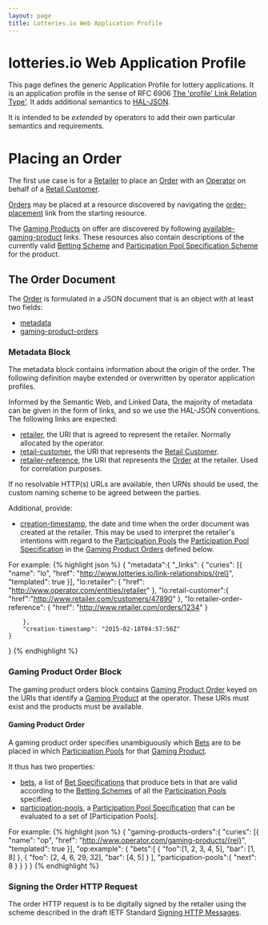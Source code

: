 ```yaml
---
layout: page
title: Lotteries.io Web Application Profile
---
```


# lotteries.io Web Application Profile

This page defines the generic Application Profile for lottery applications. It is an application profile in the sense of RFC 6906 [The 'profile' Link Relation Type'](https://www.ietf.org/rfc/rfc6906.txt). It adds additional semantics to [HAL-JSON](http://stateless.co/hal_specification.html).

It is intended to be *extended* by operators to add their own particular semantics and requirements.

# Placing an Order

The first use case is for a [Retailer](../concepts/retailer) to place an [Order](../concepts/order) with an [Operator](../concepts/operator) on behalf of a [Retail Customer](../concepts/retail-customer).

[Orders](../concepts/order) may be placed at a resource discovered by navigating the [order-placement](../link-relationships/order-placement) link from the starting resource.

The [Gaming Products](../concepts/gaming-product) on offer are discovered by following [available-gaming-product](../link-relationships/available-gaming-product) links. These resources also contain descriptions of the currently valid [Betting Scheme](../concepts/betting-scheme) and [Participation Pool Specification Scheme](../concepts/participation-pool-specification-scheme) for the product.

## The Order Document

The [Order](../concepts/order) is formulated in a JSON document that is an object with at least two fields:

- [metadata](../properties/metadata)
- [gaming-product-orders](../properties/gaming-product-orders)

### Metadata Block

The metadata block contains information about the origin of the order. The following definition maybe extended or overwritten by operator application profiles.

Informed by the Semantic Web, and Linked Data, the majority of metadata can be given in the form of links, and so we use the HAL-JSON conventions. The following links are expected:

- [retailer](../link-relationships/retailer), the URI that is agreed to represent the retailer. Normally allocated by the operator.
- [retail-customer](../link-relationships/retail-customer), the URI that represents the [Retail Customer](../concepts/retail-customer).
- [retailer-reference](../link-relationships/retailer-order-reference), the URI that represents the [Order](../concepts/order) at the retailer. Used for correlation purposes.

If no resolvable HTTP(s) URLs are available, then URNs should be used, the custom naming scheme to be agreed between the parties.

Additional, provide:

- [creation-timestamp](../properties/creation-date), the date and time when the order document was created at the retailer. This may be used to interpret the retailer's intentions with regard to the [Participation Pools](../concepts/participation-pool) the [Participation Pool Specification](../concepts/participation-pool-specification) in the [Gaming Product Orders](../concepts/gaming-product-order) defined below.

For example:
{% highlight json %}
{
    "metadata":{
		"_links": {
			"curies": [{
				"name": "lo",
				"href": "http://www.lotteries.io/link-relationships/{rel}",
				"templated": true
			}],
			"lo:retailer": {
				"href": "http://www.operator.com/entities/retailer"
			},
			"lo:retail-customer":{
				"href":"http://www.retailer.com/customers/47890"
			},
			"lo:retailer-order-reference": {
				"href": "http://www.retailer.com/orders/1234"
			}
			
		},
        "creation-timestamp": "2015-02-18T04:57:56Z"
    }
}
{% endhighlight %}

### Gaming Product Order Block

The gaming product orders block contains [Gaming Product Order](../concepts/gaming-product-order) keyed on the URIs that identify a [Gaming Product](../concepts/gaming-product) at the operator. These URIs must exist and the products must be available.

#### Gaming Product Order
A gaming product order specifies unambiguously which [Bets](../concepts/bet) are to be placed in which [Participation Pools](../concepts/participation-pool) for that [Gaming Product](../concepts/gaming-product).

It thus has two properties:
* [bets](../properties/bets), a list of [Bet Specifications](../concepts/bet-specification) that produce bets in that are valid according to the [Betting Schemes](../concepts/betting-scheme) of all the [Participation Pools](../concepts/participation-pool) specified.
* [participation-pools](../properties/participation-pools), a [Participation Pool Specification](../concepts/participation-pool-specification) that can be evaluated to a set of [Participation Pools].

For example:
{% highlight json %}
{
   "gaming-products-orders":{
		"curies": [{
				"name": "op",
				"href": "http://www.operator.com/gaming-products/{rel}",
				"templated": true
			}],
        "op:example": {
            "bets":[
                {
                    "foo":[1, 2, 3, 4, 5],
                    "bar": [1, 8]
                },
                {
                    "foo": [2, 4, 6, 29, 32],
                    "bar": [4, 5]
                }
            ],
            "participation-pools":{
                "next": 8
            }
        }
    }
}
{% endhighlight %}

### Signing the Order HTTP Request
The order HTTP request is to be digitally signed by the retailer using the scheme described in the draft IETF Standard [Signing HTTP Messages](https://tools.ietf.org/html/draft-cavage-http-signatures-03).

